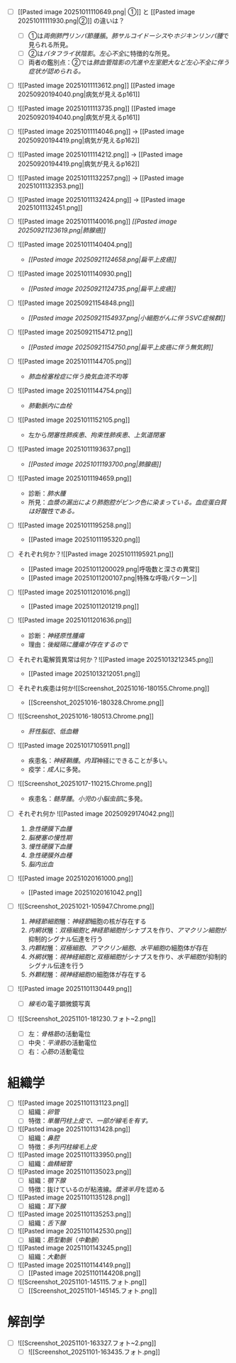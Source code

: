 - [ ] [[Pasted image 20251011110649.png| ①]] と [[Pasted image 20251011111930.png|②]] の違いは？
	- [ ] ①は*両側肺門リンパ節腫脹*。*肺サルコイドーシス*や*ホジキンリンパ腫*で見られる所見。
	- [ ] ②は*バタフライ状陰影*。*左心不全*に特徴的な所見。
	- [ ] 両者の鑑別点：②では*肺血管陰影の亢進や左室肥大など左心不全に伴う症状が認められる。*
- [ ] ![[Pasted image 20251011113612.png]]
	[[Pasted image 20250920194040.png|病気が見えるp161]]

- [ ] ![[Pasted image 20251011113735.png]]
	[[Pasted image 20250920194040.png|病気が見えるp161]]
- [ ] ![[Pasted image 20251011114046.png]]
	→ [[Pasted image 20250920194419.png|病気が見えるp162]]
- [ ] ![[Pasted image 20251011114212.png]]
	→ [[Pasted image 20250920194419.png|病気が見えるp162]]
- [ ] ![[Pasted image 20251011132257.png]]
	→ [[Pasted image 20251011132353.png]]
- [ ] ![[Pasted image 20251011132424.png]]
	→ [[Pasted image 20251011132451.png]]
- [ ] ![[Pasted image 20251011140016.png]]
		*[[Pasted image 20250921123619.png|肺腺癌]]*
- [ ] ![[Pasted image 20251011140404.png]]
	- *[[Pasted image 20250921124658.png|扁平上皮癌]]*
- [ ] ![[Pasted image 20251011140930.png]]
	- *[[Pasted image 20250921124735.png|扁平上皮癌]]*
- [ ] ![[Pasted image 20250921154848.png]]
	- *[[Pasted image 20250921154937.png|小細胞がんに伴うSVC症候群]]*
- [ ] ![[Pasted image 20250921154712.png]]
	- *[[Pasted image 20250921154750.png|扁平上皮癌に伴う無気肺]]*
- [ ] ![[Pasted image 20251011144705.png]]
	- *肺血栓塞栓症に伴う換気血流不均等*
- [ ] ![[Pasted image 20251011144754.png]]
	- *肺動脈内に血栓*
- [ ] ![[Pasted image 20251011152105.png]]
	- 左から*閉塞性肺疾患*、*拘束性肺疾患*、*上気道閉塞*
- [ ] ![[Pasted image 20251011193637.png]]
	- *[[Pasted image 20251011193700.png|肺腺癌]]*
- [ ] ![[Pasted image 20251011194659.png]]
	- 診断：*肺水腫*
	- 所見：*血漿の漏出により肺胞腔がピンク色に染まっている。血症蛋白質は好酸性である。*
- [ ] ![[Pasted image 20251011195258.png]]
	- [[Pasted image 20251011195320.png]]
- [ ] それぞれ何か？![[Pasted image 20251011195921.png]]
	- [[Pasted image 20251011200029.png|呼吸数と深さの異常]]
	- [[Pasted image 20251011200107.png|特殊な呼吸パターン]]
- [ ] ![[Pasted image 20251011201016.png]]
	- [[Pasted image 20251011201219.png]]
- [ ] ![[Pasted image 20251011201636.png]]
	- 診断：*神経原性腫瘍*
	- 理由：*後縦隔に腫瘍が存在するので*
- [ ] それぞれ電解質異常は何か？![[Pasted image 20251013212345.png]]
	- [[Pasted image 20251013212051.png]]
- [ ] それぞれ疾患は何か![[Screenshot_20251016-180155.Chrome.png]]
	- [[Screenshot_20251016-180328.Chrome.png]]
- [ ] ![[Screenshot_20251016-180513.Chrome.png]]
	- *肝性脳症*、*低血糖*
- [ ] ![[Pasted image 20251017105911.png]]
	- 疾患名：*神経鞘腫*。*内耳*神経にできることが多い。
	- 疫学：*成人*に多発。
- [ ] ![[Screenshot_20251017-110215.Chrome.png]]
	- 疾患名：*髄芽腫*。*小児*の*小脳虫部*に多発。
- [ ] それぞれ何か ![[Pasted image 20250929174042.png]]
	1. *急性硬膜下血腫*
	2. *脳梗塞の慢性期*
	3. *慢性硬膜下血腫*
	4. *急性硬膜外血種*
	5. *脳内出血*
- [ ] ![[Pasted image 20251020161000.png]]
	- [[Pasted image 20251020161042.png]]
- [ ] ![[Screenshot_20251021-105947.Chrome.png]]
	1. *神経節細胞*層：*神経節*細胞の核が存在する
	2. *内網状*層：*双極細胞*と*神経節細胞*がシナプスを作り、*アマクリン細胞*が抑制的シグナル伝達を行う
	3. *内顆粒*層：*双極細胞*、*アマクリン細胞*、*水平細胞*の細胞体が存在
	4. *外網状*層：*視神経細胞*と*双極細胞*がシナプスを作り、*水平細胞*が抑制的シグナル伝達を行う
	5. *外顆粒*層：*視神経細胞*の細胞体が存在する
- [ ] ![[Pasted image 20251101130449.png]]
	- [ ] *線毛*の電子顕微鏡写真
- [ ] ![[Screenshot_20251101-181230.フォト~2.png]]
	- [ ] 左：*骨格筋*の活動電位
	- [ ] 中央：*平滑筋*の活動電位
	- [ ] 右：*心筋*の活動電位

# 組織学
- [ ] ![[Pasted image 20251101131123.png]]
	- [ ] 組織：*卵管*
	- [ ] 特徴：*単層円柱上皮で、一部が線毛を有す。*
- [ ] ![[Pasted image 20251101131428.png]]
	- [ ] 組織：*鼻腔*
	- [ ] 特徴：*多列円柱線毛上皮*
- [ ] ![[Pasted image 20251101133950.png]]
	- [ ] 組織：*曲精細管*
- [ ] ![[Pasted image 20251101135023.png]]
	- [ ] 組織：*顎下腺*
	- [ ] 特徴：抜けているのが粘液線。*漿液半月*を認める
- [ ] ![[Pasted image 20251101135128.png]]
	- [ ] 組織：*耳下腺*
- [ ] ![[Pasted image 20251101135253.png]]
	- [ ] 組織：*舌下腺*
- [ ] ![[Pasted image 20251101142530.png]]
	- [ ] 組織：*筋型動脈*（*中動脈*）
- [ ] ![[Pasted image 20251101143245.png]]
	- [ ] 組織：*大動脈*
- [ ] ![[Pasted image 20251101144149.png]]
	- [ ] [[Pasted image 20251101144208.png]]
- [ ] ![[Screenshot_20251101-145115.フォト.png]]
	- [ ] [[Screenshot_20251101-145145.フォト.png]]
# 解剖学
- [ ] ![[Screenshot_20251101-163327.フォト~2.png]]
	- [ ] ![[Screenshot_20251101-163435.フォト.png]]
